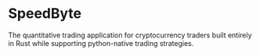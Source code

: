 # SpeedByte
The quantitative trading application for cryptocurrency traders built entirely in Rust while supporting python-native trading strategies. 
